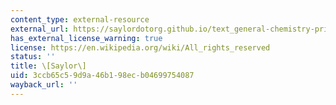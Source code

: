 ```yaml
---
content_type: external-resource
external_url: https://saylordotorg.github.io/text_general-chemistry-principles-patterns-and-applications-v1.0/s11-03-energetics-of-ion-formation.html
has_external_license_warning: true
license: https://en.wikipedia.org/wiki/All_rights_reserved
status: ''
title: \[Saylor\]
uid: 3ccb65c5-9d9a-46b1-98ec-b04699754087
wayback_url: ''
---
```

